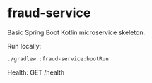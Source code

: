 # fraud-service

Basic Spring Boot Kotlin microservice skeleton.

Run locally:
```bash
./gradlew :fraud-service:bootRun
```

Health: GET /health
